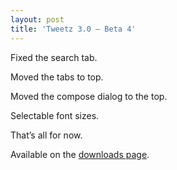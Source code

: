 ```yaml
---
layout: post
title: 'Tweetz 3.0 – Beta 4'
---
```

Fixed the search tab.

Moved the tabs to top.

Moved the compose dialog to the top.

Selectable font sizes.

That’s all for now.

Available on the [downloads page](/downloads).
